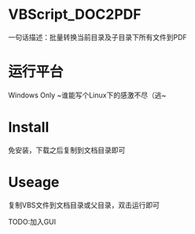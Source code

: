 # VBScript_DOC2PDF
一句话描述：批量转换当前目录及子目录下所有文件到PDF

# 运行平台
Windows Only
~谁能写个Linux下的感激不尽（逃~

# Install
免安装，下载之后复制到文档目录即可

# Useage
复制VBS文件到文档目录或父目录，双击运行即可

TODO:加入GUI
